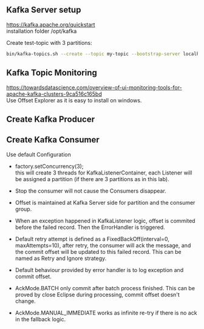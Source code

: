 ## Kafka Server setup
https://kafka.apache.org/quickstart  
installation folder /opt/kafka

Create test-topic with 3 partitions:  
```sh
bin/kafka-topics.sh --create --topic my-topic --bootstrap-server localhost:9092 --partitions 3
```

## Kafka Topic Monitoring
https://towardsdatascience.com/overview-of-ui-monitoring-tools-for-apache-kafka-clusters-9ca516c165bd  
Use Offset Explorer as it is easy to install on windows.

## Create Kafka Producer

## Create Kafka Consumer
Use default Configuration
- factory.setConcurrency(3);  
  this will create 3 threads for KafkaListenerContainer, each Listener will be assigned a partition (if there are 3 partitions as in this lab).

- Stop the consumer will not cause the Consumers disappear.

- Offset is maintained at Kafka Server side for partition and the consumer group. 

- When an exception happened in KafkaListener logic, offset is commited before the failed record. Then the ErrorHandler is triggered.

- Default retry attempt is defined as a FixedBackOff(interval=0, maxAttempts=10), after retry, the consumer will ack the message, and the commit offset will be updated to this failed record. This can be named as Retry and Ignore strategy.

- Default behaviour provided by error handler is to log exception and commit offset.  

- AckMode.BATCH only commit after batch process finished. This can be proved by close Eclipse during processing, commit offset doesn't change.

- AckMode.MANUAL_IMMEDIATE works as infinite re-try if there is no ack in the fallback logic.
